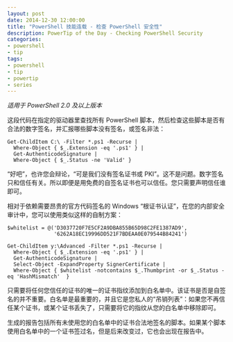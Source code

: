 ```yaml
---
layout: post
date: 2014-12-30 12:00:00
title: "PowerShell 技能连载 - 检查 PowerShell 安全性"
description: PowerTip of the Day - Checking PowerShell Security
categories:
- powershell
- tip
tags:
- powershell
- tip
- powertip
- series
---
```

_适用于 PowerShell 2.0 及以上版本_

这段代码在指定的驱动器里查找所有 PowerShell 脚本，然后检查这些脚本是否有合法的数字签名，并汇报哪些脚本没有签名，或签名非法：

    Get-ChildItem C:\ -Filter *.ps1 -Recurse |
      Where-Object { $_.Extension -eq '.ps1' } |
      Get-AuthenticodeSignature |
      Where-Object { $_.Status -ne 'Valid' }

“好吧”，也许您会辩论，“可是我们没有签名证书或 PKI”。这不是问题。数字签名只和信任有关。所以即便是用免费的自签名证书也可以信任。您只需要声明信任谁即可。

相对于依赖需要昂贵的官方代码签名的 Windows “根证书认证”，在您的内部安全审计中，您可以使用类似这样的自制方案：

    $whitelist = @('D3037720F7E5CF2A9DBA855B65D98C2FE1387AD9',
                   '6262A18EC19996DD521F7BDEAA0E079544B84241')

    Get-ChildItem y:\Advanced -Filter *.ps1 -Recurse |
      Where-Object { $_.Extension -eq '.ps1' } |
      Get-AuthenticodeSignature |
      Select-Object -ExpandProperty SignerCertificate |
      Where-Object { $whitelist -notcontains $_.Thumbprint -or $_.Status -eq 'HashMismatch'  }

只需要将任何您信任的证书的唯一的证书指纹添加到白名单中。该证书是否是自签名的并不重要。白名单是最重要的，并且它是您私人的“吊销列表”：如果您不再信任某个证书，或某个证书丢失了，只需要将它的指纹从您的白名单中移除即可。

生成的报告包括所有未使用您的白名单中的证书合法地签名的脚本。如果某个脚本使用白名单中的一个证书签过名，但是后来改变过，它也会出现在报告中。

<!--本文国际来源：[Checking PowerShell Security](http://community.idera.com/powershell/powertips/b/tips/posts/checking-powershell-security)-->
